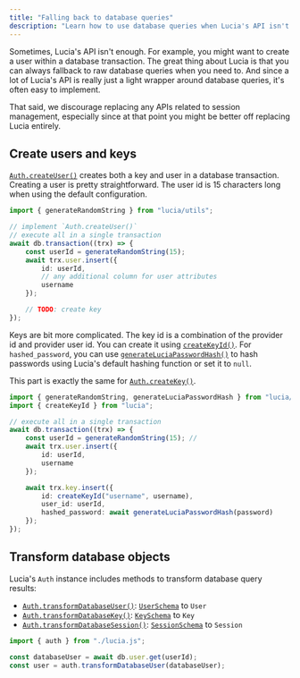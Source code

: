 ```yaml
---
title: "Falling back to database queries"
description: "Learn how to use database queries when Lucia's API isn't enough"
---
```


Sometimes, Lucia's API isn't enough. For example, you might want to create a user within a database transaction. The great thing about Lucia is that you can always fallback to raw database queries when you need to. And since a lot of Lucia's API is really just a light wrapper around database queries, it's often easy to implement.

That said, we discourage replacing any APIs related to session management, especially since at that point you might be better off replacing Lucia entirely.

## Create users and keys

[`Auth.createUser()`](/reference/lucia/interfaces/auth#createuser) creates both a key and user in a database transaction. Creating a user is pretty straightforward. The user id is 15 characters long when using the default configuration.

```ts
import { generateRandomString } from "lucia/utils";

// implement `Auth.createUser()`
// execute all in a single transaction
await db.transaction((trx) => {
	const userId = generateRandomString(15);
	await trx.user.insert({
		id: userId,
		// any additional column for user attributes
		username
	});

	// TODO: create key
});
```

Keys are bit more complicated. The key id is a combination of the provider id and provider user id. You can create it using [`createKeyId()`](/reference/lucia/modules/main#createkeyid). For `hashed_password`, you can use [`generateLuciaPasswordHash()`](/reference/lucia/modules/utils#generateluciapasswordhash) to hash passwords using Lucia's default hashing function or set it to `null`.

This part is exactly the same for [`Auth.createKey()`](/reference/lucia/interfaces/auth#createkey).

```ts
import { generateRandomString, generateLuciaPasswordHash } from "lucia/utils";
import { createKeyId } from "lucia";

// execute all in a single transaction
await db.transaction((trx) => {
	const userId = generateRandomString(15); //
	await trx.user.insert({
		id: userId,
		username
	});

	await trx.key.insert({
		id: createKeyId("username", username),
		user_id: userId,
		hashed_password: await generateLuciaPasswordHash(password)
	});
});
```

## Transform database objects

Lucia's `Auth` instance includes methods to transform database query results:

- [`Auth.transformDatabaseUser()`](/reference/lucia/interfaces/auth#transformdatabaseuser): [`UserSchema`](/reference/lucia/interfaces#userschema) to `User`
- [`Auth.transformDatabaseKey()`](/reference/lucia/interfaces/auth#transformdatabasekey): [`KeySchema`](/reference/lucia/interfaces#keyschema) to `Key`
- [`Auth.transformDatabaseSession()`](/reference/lucia/interfaces/auth#transformdatabasesession): [`SessionSchema`](/reference/lucia/interfaces#sessionschema) to `Session`

```ts
import { auth } from "./lucia.js";

const databaseUser = await db.user.get(userId);
const user = auth.transformDatabaseUser(databaseUser);
```
